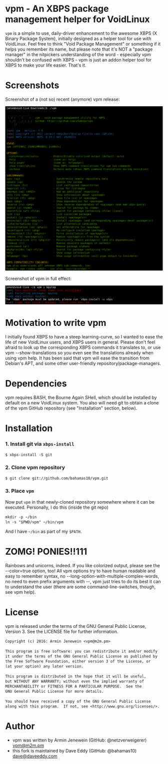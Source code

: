 # vpm - An XBPS package management helper for VoidLinux

`vpm` is a simple to use, daily-driver enhancement to the awesome XBPS (X Binary
Package System), initially designed as a helper tool for use with VoidLinux.
Feel free to think "Void Package Management" or something if it helps you
remember its name, but please note that it's NOT a "package manager" in the
nitpickers understanding of the word - especially vpm shouldn't be confused with
XBPS - vpm is just an addon helper tool for XBPS to make your life easier.
That's it.

# Screenshots

Screenshot of a (not so) recent (anymore) vpm release:

![alt tag](https://raw.githubusercontent.com/netzverweigerer/vpm/master/screenshots/vpm.png)

Screenshot of vpm in full effect:

![alt tag](https://raw.githubusercontent.com/netzverweigerer/vpm/master/screenshots/vpm2.png)

# Motivation to write vpm

I initially found XBPS to have a steep learning-curve, so I wanted to ease the
life of new VoidLinux users, and XBPS users in general. Please don't feel afraid
to look up the corresponding XBPS commands it translates to, or use vpm
--show-translations so you even see the translations already when using vpm
help. It has been said that vpm will ease the transition from Debian's APT, and
some other user-friendly repository/package-managers.

# Dependencies

vpm requires BASH, the Bourne Again SHell, which should be installed by default
on a new VoidLinux system. You also will need git to obtain a clone of the vpm
GitHub repository (see "Installation" section, below).

# Installation

### 1. Install git via `xbps-install`

    $ xbps-install -S git

### 2. Clone vpm repository

    $ git clone git://github.com/bahamas10/vpm.git

### 3. Place `vpm`

Now put `vpm` in that newly-cloned repository somewhere where it can be
executed.  Personally, I do this (inside the git repo)

    mkdir -p ~/bin
    ln -s "$PWD/vpm" ~/bin/vpm

And I have `~/bin` as part of my `$PATH`.

# ZOMG! PONIES!!111

Rainbows and unicorns, indeed. If you like colorized output, please see the
--color=true option, too! All vpm options try to have human readable and easy to
remember syntax, no --long-option-with-multiple-complex-words, no need to even
prefix arguments with --, vpm just tries to do its best it can to understand the
user (there are some command-line-switches, though, see vpm help).

# License

vpm is released under the terms of the GNU General Public License,
Version 3. See the LICENSE file for further information.

```
Copyright (c) 2016: Armin Jenewein <vpm@m2m.pm>

This program is free software: you can redistribute it and/or modify
it under the terms of the GNU General Public License as published by
the Free Software Foundation, either version 3 of the License, or
(at your option) any later version.

This program is distributed in the hope that it will be useful,
but WITHOUT ANY WARRANTY; without even the implied warranty of
MERCHANTABILITY or FITNESS FOR A PARTICULAR PURPOSE.  See the
GNU General Public License for more details.

You should have received a copy of the GNU General Public License
along with this program.  If not, see <http://www.gnu.org/licenses/>.
```

# Author

- vpm was written by Armin Jenewein (GitHub: @netzverweigerer) <vpm@m2m.pm>
- this fork is maintained by Dave Eddy (GitHub: @bahamas10) <dave@daveeddy.com>
